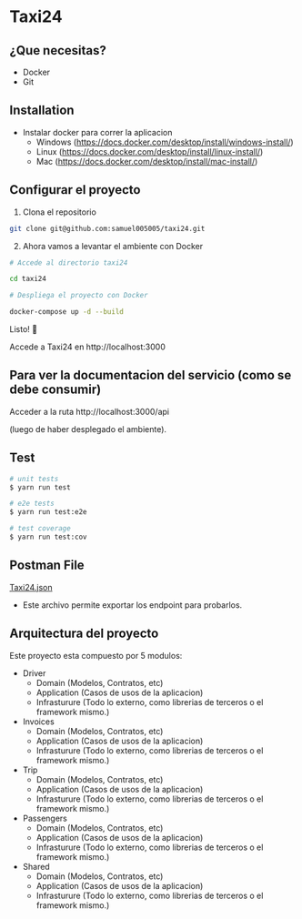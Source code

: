[circleci-image]: https://img.shields.io/circleci/build/github/nestjs/nest/master?token=abc123def456
[circleci-url]: https://circleci.com/gh/nestjs/nest

  <p align="center"><h1>Taxi24</h1></p>

## ¿Que necesitas?

- Docker
- Git

## Installation

- Instalar docker para correr la aplicacion
  - Windows (https://docs.docker.com/desktop/install/windows-install/)
  - Linux (https://docs.docker.com/desktop/install/linux-install/)
  - Mac (https://docs.docker.com/desktop/install/mac-install/)

## Configurar el proyecto

1. Clona el repositorio

```bash
git clone git@github.com:samuel005005/taxi24.git
```

2. Ahora vamos a levantar el ambiente con Docker

```bash
# Accede al directorio taxi24

cd taxi24

# Despliega el proyecto con Docker

docker-compose up -d --build
```

Listo! 🚀

Accede a Taxi24 en http://localhost:3000

## Para ver la documentacion del servicio (como se debe consumir)

Acceder a la ruta http://localhost:3000/api

(luego de haber desplegado el ambiente).

## Test

```bash
# unit tests
$ yarn run test

# e2e tests
$ yarn run test:e2e

# test coverage
$ yarn run test:cov
```

## Postman File

[Taxi24.json](./Taxi24.postman_collection.json)

- Este archivo permite exportar los endpoint para probarlos.

## Arquitectura del proyecto

Este proyecto esta compuesto por 5 modulos:

- Driver
  - Domain (Modelos, Contratos, etc)
  - Application (Casos de usos de la aplicacion)
  - Infrasturure (Todo lo externo, como librerias de terceros o el framework mismo.)
- Invoices
  - Domain (Modelos, Contratos, etc)
  - Application (Casos de usos de la aplicacion)
  - Infrasturure (Todo lo externo, como librerias de terceros o el framework mismo.)
- Trip
  - Domain (Modelos, Contratos, etc)
  - Application (Casos de usos de la aplicacion)
  - Infrasturure (Todo lo externo, como librerias de terceros o el framework mismo.)
- Passengers
  - Domain (Modelos, Contratos, etc)
  - Application (Casos de usos de la aplicacion)
  - Infrasturure (Todo lo externo, como librerias de terceros o el framework mismo.)
- Shared
  - Domain (Modelos, Contratos, etc)
  - Application (Casos de usos de la aplicacion)
  - Infrasturure (Todo lo externo, como librerias de terceros o el framework mismo.)
